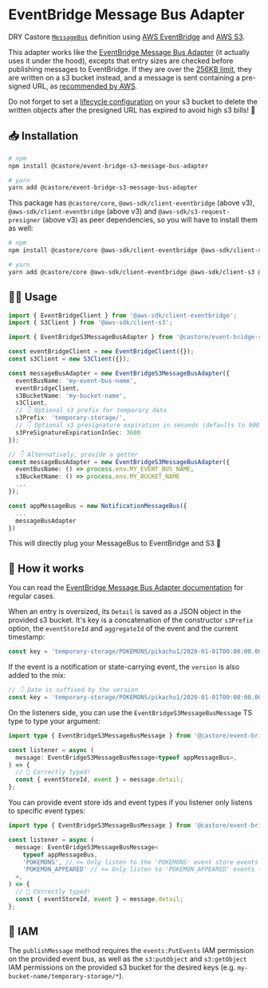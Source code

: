 # EventBridge Message Bus Adapter

DRY Castore [`MessageBus`](https://github.com/castore-dev/castore/#--messagebus) definition using [AWS EventBridge](https://aws.amazon.com/eventbridge/) and [AWS S3](https://aws.amazon.com/s3/).

This adapter works like the [EventBridge Message Bus Adapter](https://www.npmjs.com/package/@castore/event-bridge-message-bus-adapter) (it actually uses it under the hood), excepts that entry sizes are checked before publishing messages to EventBridge. If they are over the [256KB limit](https://docs.aws.amazon.com/eventbridge/latest/userguide/eb-putevent-size.html), they are written on a s3 bucket instead, and a message is sent containing a pre-signed URL, as [recommended by AWS](https://docs.aws.amazon.com/eventbridge/latest/userguide/eb-putevent-size.html).

Do not forget to set a [lifecycle configuration](https://docs.aws.amazon.com/AmazonS3/latest/userguide/object-lifecycle-mgmt.html) on your s3 bucket to delete the written objects after the presigned URL has expired to avoid high s3 bills! 🤑

## 📥 Installation

```bash
# npm
npm install @castore/event-bridge-s3-message-bus-adapter

# yarn
yarn add @castore/event-bridge-s3-message-bus-adapter
```

This package has `@castore/core`, `@aws-sdk/client-eventbridge` (above v3), `@aws-sdk/client-eventbridge` (above v3) and `@aws-sdk/s3-request-presigner` (above v3) as peer dependencies, so you will have to install them as well:

```bash
# npm
npm install @castore/core @aws-sdk/client-eventbridge @aws-sdk/client-s3 @aws-sdk/s3-request-presigner

# yarn
yarn add @castore/core @aws-sdk/client-eventbridge @aws-sdk/client-s3 @aws-sdk/s3-request-presigner
```

## 👩‍💻 Usage

```ts
import { EventBridgeClient } from '@aws-sdk/client-eventbridge';
import { S3Client } from '@aws-sdk/client-s3';

import { EventBridgeS3MessageBusAdapter } from '@castore/event-bridge-s3-message-bus-adapter';

const eventBridgeClient = new EventBridgeClient({});
const s3Client = new S3Client({});

const messageBusAdapter = new EventBridgeS3MessageBusAdapter({
  eventBusName: 'my-event-bus-name',
  eventBridgeClient,
  s3BucketName: 'my-bucket-name',
  s3Client,
  // 👇 Optional s3 prefix for temporary data
  s3Prefix: 'temporary-storage/',
  // 👇 Optional s3 presignature expiration in seconds (defaults to 900)
  s3PreSignatureExpirationInSec: 3600
});

// 👇 Alternatively, provide a getter
const messageBusAdapter = new EventBridgeS3MessageBusAdapter({
  eventBusName: () => process.env.MY_EVENT_BUS_NAME,
  s3BucketName: () => process.env.MY_BUCKET_NAME
  ...
});

const appMessageBus = new NotificationMessageBus({
  ...
  messageBusAdapter
})
```

This will directly plug your MessageBus to EventBridge and S3 🙌

## 🤔 How it works

You can read the [EventBridge Message Bus Adapter documentation](https://www.npmjs.com/package/@castore/event-bridge-message-bus-adapter) for regular cases.

When an entry is oversized, its `Detail` is saved as a JSON object in the provided s3 bucket. It's key is a concatenation of the constructor `s3Prefix` option, the `eventStoreId` and `aggregateId` of the event and the current timestamp:

```ts
const key = 'temporary-storage/POKEMONS/pikachu1/2020-01-01T00:00:00.000Z';
```

If the event is a notification or state-carrying event, the `version` is also added to the mix:

```ts
// 👇 Date is suffixed by the version
const key = 'temporary-storage/POKEMONS/pikachu1/2020-01-01T00:00:00.000Z#3';
```

On the listeners side, you can use the `EventBridgeS3MessageBusMessage` TS type to type your argument:

```ts
import type { EventBridgeS3MessageBusMessage } from '@castore/event-bridge-s3-message-bus-adapter';

const listener = async (
  message: EventBridgeS3MessageBusMessage<typeof appMessageBus>,
) => {
  // 🙌 Correctly typed!
  const { eventStoreId, event } = message.detail;
};
```

You can provide event store ids and event types if you listener only listens to specific event types:

```ts
import type { EventBridgeS3MessageBusMessage } from '@castore/event-bridge-s3-message-bus-adapter';

const listener = async (
  message: EventBridgeS3MessageBusMessage<
    typeof appMessageBus,
    'POKEMONS', // <= Only listen to the 'POKEMONS' event store events (optional)
    'POKEMON_APPEARED' // <= Only listen to 'POKEMON_APPEARED' events (optional)
  >,
) => {
  // 🙌 Correctly typed!
  const { eventStoreId, event } = message.detail;
};
```

## 🔑 IAM

The `publishMessage` method requires the `events:PutEvents` IAM permission on the provided event bus, as well as the `s3:putObject` and `s3:getObject` IAM permissions on the provided s3 bucket for the desired keys (e.g. `my-bucket-name/temporary-storage/*`).
